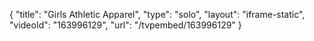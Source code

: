 {
    "title": "Girls Athletic Apparel",
    "type": "solo",
    "layout": "iframe-static",
    "videoId": "163996129",
    "url": "\/tvpembed\/163996129"
}